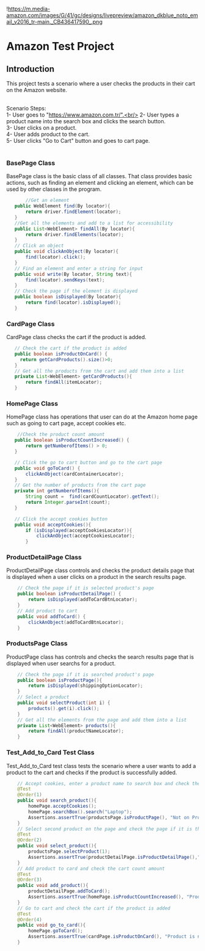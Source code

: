 !https://m.media-amazon.com/images/G/41/gc/designs/livepreview/amazon_dkblue_noto_email_v2016_tr-main._CB436417590_.png

# Amazon Test Project

## Introduction
This project tests a scenario where a user checks the products in their cart on the Amazon website.<br/><br/>

Scenario Steps:<br/>
1- User goes to "https://www.amazon.com.tr/".<br/>
2- User types a product name into the search box and clicks the search button.<br/>
3- User clicks on a product.<br/>
4- User adds product to the cart.<br/>
5- User clicks "Go to Cart" button and goes to cart page.<br/>
<br/>
### BasePage Class
BasePage class is the basic class of all classes. That class provides basic actions, such as finding an element and clicking an element, which can be used by other classes in the program.
 ```java
        //Get an element
    public WebElement find(By locator){
        return driver.findElement(locator);
    }
    //Get all the elements and add to a list for accessibility
    public List<WebElement> findAll(By locator){
        return driver.findElements(locator);
    }
    // Click an object
    public void clickAnObject(By locator){
        find(locator).click();
    }
    // Find an element and enter a string for input
    public void write(By locator, String text){
        find(locator).sendKeys(text);
    }
    // Check the page if the element is displayed
    public boolean isDisplayed(By locator){
        return find(locator).isDisplayed();
    }
 ```
### CardPage Class
CardPage class checks the cart if the product is added.
 ```java
    // Check the cart if the product is added
    public boolean isProductOnCard() {
      return getCardProducts().size()>0;
    }
    // Get all the products from the cart and add them into a list
    private List<WebElement> getCardProducts(){
        return findAll(itemLocator);
    } 
```
### HomePage Class
HomePage class has operations that user can do at the Amazon home page such as going to cart page, accept cookies etc.
 ```java
     //Check the product count amount
    public boolean isProductCountIncreased() {
        return getNumberofItems() > 0;
    }

    // Click the go to cart button and go to the cart page
    public void goToCard() {
        clickAnObject(cardContainerLocator);
    }
    // Get the number of products from the cart page
    private int getNumberofItems(){
        String count =  find(cardCountLocator).getText();
        return Integer.parseInt(count);
    }

    // Click the accept cookies button
    public void acceptCookies(){
        if (isDisplayed(acceptCookiesLocator)){
            clickAnObject(acceptCookiesLocator);
        }
```
### ProductDetailPage Class
ProductDetailPage class controls and checks the product details page that is displayed when a user clicks on a product in the search results page.
```java
    // Check the page if it is selected product's page
    public boolean isProductDetailPage() {
        return isDisplayed(addToCardBtnLocator);
    }
    // Add product to cart
    public void addToCard() {
        clickAnObject(addToCardBtnLocator);
    }
```
### ProductsPage Class
ProductPage class has controls and checks the search results page that is displayed when user searchs for a product.
```java
    // Check the page if it is searched product's page
    public boolean isProductPage(){
        return isDisplayed(shippingOptionLocator);
    }
    // Select a product
    public void selectProduct(int i) {
        products().get(i).click();
    }
    // Get all the elements from the page and add them into a list
    private List<WebElement> products(){
        return findAll(productNameLocator);
    }
```
### Test_Add_to_Card Test Class
Test_Add_to_Card test class tests the scenario where a user wants to add a product to the cart and checks if the product is successfully added.
```java
    // Accept cookies, enter a product name to search box and check the page if it is the searched product page
    @Test
    @Order(1)
    public void search_product(){
        homePage.acceptCookies();
        homePage.searchBox().search("Laptop");
        Assertions.assertTrue(productsPage.isProductPage(), "Not on Products Page");
    }
    // Select second product on the page and check the page if it is the selected product page
    @Test
    @Order(2)
    public void select_product(){
        productsPage.selectProduct(1);
        Assertions.assertTrue(productDetailPage.isProductDetailPage(),"Not on Product Details Page");
    }
    // Add product to card and check the cart count amount
    @Test
    @Order(3)
    public void add_product(){
        productDetailPage.addToCard();
        Assertions.assertTrue(homePage.isProductCountIncreased(), "Product count is not increased");
    }
    // Go to cart and check the cart if the product is added
    @Test
    @Order(4)
    public void go_to_card(){
        homePage.goToCard();
        Assertions.assertTrue(cardPage.isProductOnCard(), "Product is not added to the card");
    }
```
